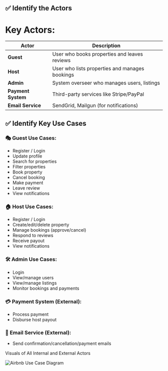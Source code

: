 ## ✅ Identify the Actors

# Key Actors:

| Actor              | Description                                      |
| ------------------ | ------------------------------------------------ |
| **Guest**          | User who books properties and leaves reviews     |
| **Host**           | User who lists properties and manages bookings   |
| **Admin**          | System overseer who manages users, listings      |
| **Payment System** | Third-party services like Stripe/PayPal          |
| **Email Service**  | SendGrid, Mailgun (for notifications)            |


## ✅ Identify Key Use Cases

### 🎭 Guest Use Cases:

* Register / Login
* Update profile
* Search for properties
* Filter properties
* Book property
* Cancel booking
* Make payment
* Leave review
* View notifications

### 🏠 Host Use Cases:

* Register / Login
* Create/edit/delete property
* Manage bookings (approve/cancel)
* Respond to reviews
* Receive payout
* View notifications

### 🛠️ Admin Use Cases:

* Login
* View/manage users
* View/manage listings
* Monitor bookings and payments

### 💳 Payment System (External):

* Process payment
* Disburse host payout

### 📧 Email Service (External):

* Send confirmation/cancellation/payment emails

Visuals of All Internal and External Actors

![Airbnb Use Case Diagram](./use-case-diagram/airbnb-use-case.png)



